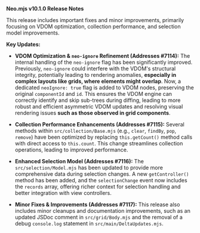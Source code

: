 **Neo.mjs v10.1.0 Release Notes**

This release includes important fixes and minor improvements, primarily focusing on VDOM optimization, collection performance, and selection model improvements.

**Key Updates:**

*   **VDOM Optimization & `neo-ignore` Refinement (Addresses #7114):**
    The internal handling of the `neo-ignore` flag has been significantly improved. Previously, `neo-ignore` could interfere with the VDOM's structural integrity, potentially leading to rendering anomalies, **especially in complex layouts like grids, where elements might overlap**. Now, a dedicated `neoIgnore: true` flag is added to VDOM nodes, preserving the original `componentId` and `id`. This ensures the VDOM engine can correctly identify and skip sub-trees during diffing, leading to more robust and efficient asymmetric VDOM updates and resolving visual rendering issues **such as those observed in grid components**.

*   **Collection Performance Enhancements (Addresses #7115):**
    Several methods within `src/collection/Base.mjs` (e.g., `clear`, `findBy`, `pop`, `remove`) have been optimized by replacing `this.getCount()` method calls with direct access to `this.count`. This change streamlines collection operations, leading to improved performance.

*   **Enhanced Selection Model (Addresses #7116):**
    The `src/selection/Model.mjs` has been updated to provide more comprehensive data during selection changes. A new `getController()` method has been added, and the `selectionChange` event now includes the `records` array, offering richer context for selection handling and better integration with view controllers.

*   **Minor Fixes & Improvements (Addresses #7117):**
    This release also includes minor cleanups and documentation improvements, such as an updated JSDoc comment in `src/grid/Body.mjs` and the removal of a debug `console.log` statement in `src/main/DeltaUpdates.mjs`.
